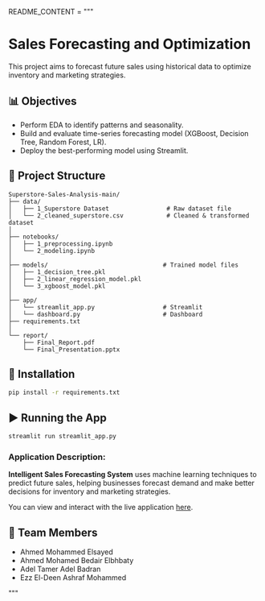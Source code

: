 README_CONTENT = """
# Sales Forecasting and Optimization

This project aims to forecast future sales using historical data to optimize inventory and marketing strategies.

## 📊 Objectives
- Perform EDA to identify patterns and seasonality.
- Build and evaluate time-series forecasting model (XGBoost, Decision Tree, Random Forest, LR).
- Deploy the best-performing model using Streamlit.

## 🧱 Project Structure
```
Superstore-Sales-Analysis-main/
├── data/
│   ├── 1_Superstore Dataset                # Raw dataset file
│   └── 2_cleaned_superstore.csv            # Cleaned & transformed dataset
│
├── notebooks/
│   ├── 1_preprocessing.ipynb 
│   └── 2_modeling.ipynb
│ 
├── models/                                # Trained model files 
│   ├── 1_decision_tree.pkl
│   ├── 2_linear_regression_model.pkl
│   └── 3_xgboost_model.pkl             
│
├── app/
│   └── streamlit_app.py                   # Streamlit
│   └── dashboard.py                       # Dashboard
├── requirements.txt
│
└── report/
    ├── Final_Report.pdf
    └── Final_Presentation.pptx
```

## 🧪 Installation
```bash
pip install -r requirements.txt
```

## ▶️ Running the App
```bash
streamlit run streamlit_app.py
```

### Application Description:
**Intelligent Sales Forecasting System** uses machine learning techniques to predict future sales, helping businesses forecast demand and make better decisions for inventory and marketing strategies.

<p>You can view and interact with the live application <a href="https://depiapp-vpwfjn4zcim93ut6jjpadg.streamlit.app/" target="_blank">here</a>.</p>


## 👥 Team Members
- Ahmed Mohammed Elsayed
- Ahmed Mohamed Bedair Elbhbaty
- Adel Tamer Adel Badran
- Ezz El-Deen Ashraf Mohammed

"""
